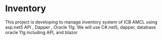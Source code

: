 # Inventory
This project is developing to manage inventory system of ICB AMCL using asp.net5 API , Dapper , Oracle 11g.
We will use C#.net5, dapper, database oracle 11g including API, and blazor
